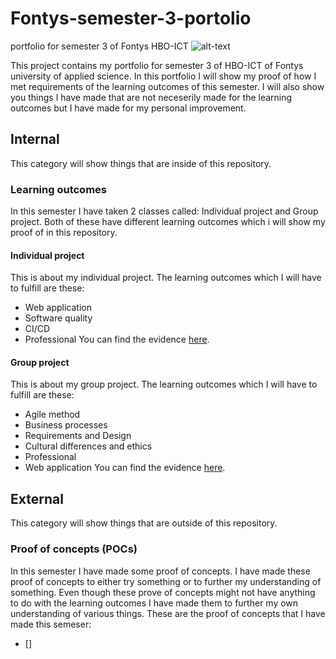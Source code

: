# Fontys-semester-3-portolio
portfolio for semester 3 of Fontys HBO-ICT
![alt-text](https://upload.wikimedia.org/wikipedia/commons/thumb/e/ef/Fontys-Logo.svg/1200px-Fontys-Logo.svg.png)

This project contains my portfolio for semester 3 of HBO-ICT of Fontys university of applied science. In this portfolio I will show my proof of how I met requirements of the learning outcomes of this semester. I will also show you things I have made that are not neceserily made for the learning outcomes but I have made for my personal improvement.

## Internal
This category will show things that are inside of this repository.
### Learning outcomes
In this semester I have taken 2 classes called: Individual project and Group project. Both of these have different learning outcomes which i will show my proof of in this repository.
#### Individual project
This is about my individual project. The learning outcomes which I will have to fulfill are these:
- Web application
- Software quality
- CI/CD
- Professional
You can find the evidence [here](../).
#### Group project
This is about my group project. The learning outcomes which I will have to fulfill are these:
- Agile method
- Business processes
- Requirements and Design
- Cultural differences and ethics
- Professional
- Web application
You can find the evidence [here](../).
## External
This category will show things that are outside of this repository.
### Proof of concepts (POCs)
In this semester I have made some proof of concepts. I have made these proof of concepts to either try something or to further my understanding of something. Even though these prove of concepts might not have anything to do with the learning outcomes I have made them to further my own understanding of various things. These are the proof of concepts that I have made this semeser:
- []
